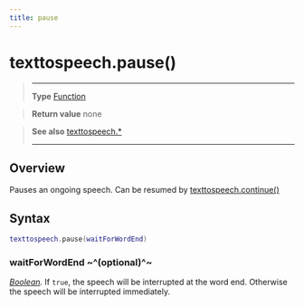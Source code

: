 ```yaml
---
title: pause
---
```

# texttospeech.pause()

> --------------------- ------------------------------------------------------------------------------------------
> __Type__              [Function](https://docs.coronalabs.com/api/type/Function.html)

> __Return value__      none

> __See also__          [texttospeech.*](/plugin/texttospeech/)
> --------------------- ------------------------------------------------------------------------------------------

## Overview

Pauses an ongoing speech. Can be resumed by [texttospeech.continue()](/plugin/texttospeech/continue)

## Syntax
```lua
texttospeech.pause(waitForWordEnd)
```

### waitForWordEnd ~^(optional)^~
_[Boolean](https://docs.coronalabs.com/api/type/Boolean.html)._ If `true`, the speech will be interrupted at the word end. Otherwise the speech will be interrupted immediately.